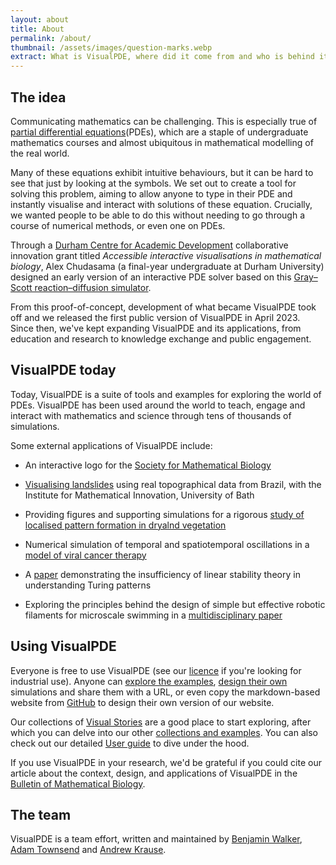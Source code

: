 ```yaml
---
layout: about
title: About
permalink: /about/
thumbnail: /assets/images/question-marks.webp
extract: What is VisualPDE, where did it come from and who is behind it?
---
```


## The idea

Communicating mathematics can be challenging. This is especially true of [partial differential equations](https://en.wikipedia.org/wiki/Partial_differential_equation)(PDEs), which are a staple of undergraduate mathematics courses and almost ubiquitous in mathematical modelling of the real world.

Many of these equations exhibit intuitive behaviours, but it can be hard to see that just by looking at the symbols. We set out to create a tool for solving this problem, aiming to allow anyone to type in their PDE and instantly visualise and interact with solutions of these equation. Crucially, we wanted people to be able to do this without needing to go through a course of numerical methods, or even one on PDEs.

Through a [Durham Centre for Academic Development](https://www.durham.ac.uk/departments/centres/academic-development/) collaborative innovation grant titled _Accessible interactive visualisations in mathematical biology_, Alex Chudasama (a final-year undergraduate at Durham University) designed an early version of an interactive PDE solver based on this [Gray–Scott reaction–diffusion simulator](https://pmneila.github.io/jsexp/grayscott/).

From this proof-of-concept, development of what became VisualPDE took off and we released the first public version of VisualPDE in April 2023. Since then, we've kept expanding VisualPDE and its applications, from education and research to knowledge exchange and public engagement.

## VisualPDE today

Today, VisualPDE is a suite of tools and examples for exploring the world of PDEs. VisualPDE has been used around the world to teach, engage and interact with mathematics and science through tens of thousands of simulations.

Some external applications of VisualPDE include:

- An interactive logo for the [Society for Mathematical Biology](https://smb.org)

- [Visualising landslides](https://imibath.ac.uk/news/landslide-early-warning-system/) using real topographical data from Brazil, with the Institute for Mathematical Innovation, University of Bath

- Providing figures and supporting simulations for a rigorous [study of localised pattern formation in dryalnd vegetation](https://arxiv.org/abs/2309.02956)

- Numerical simulation of temporal and spatiotemporal oscillations in a [model of viral cancer therapy](https://doi.org/10.1101/2023.12.19.572433)

- A [paper](https://link.springer.com/article/10.1007/s11538-023-01250-4) demonstrating the insufficiency of linear stability theory in understanding Turing patterns

- Exploring the principles behind the design of simple but effective robotic filaments for microscale swimming in a [multidisciplinary paper](https://doi.org/10.48550/arXiv.2402.13844)


## Using VisualPDE

Everyone is free to use VisualPDE (see our [licence](https://github.com/Pecnut/visual-pde/blob/main/LICENSE.md) if you're looking for industrial use). Anyone can [explore the examples](/explore), [design their own](/create) simulations and share them with a URL, or even copy the markdown-based website from [GitHub](https://github.com/Pecnut/visual-pde) to design their own version of our website.

Our collections of [Visual Stories](/visual-stories) are a good place to start exploring, after which you can delve into our other [collections and examples](/explore). You can also check out our detailed [User guide](/user-guide) to dive under the hood.

If you use VisualPDE in your research, we'd be grateful if you could cite our article about the context, design, and applications of VisualPDE in the [Bulletin of Mathematical Biology](https://doi.org/10.1007/s11538-023-01218-4).

## The team

VisualPDE is a team effort, written and maintained by [Benjamin Walker](https://benjaminwalker.info/), [Adam Townsend](https://adamtownsend.com/) and [Andrew Krause](https://www.andrewkrause.org/).
